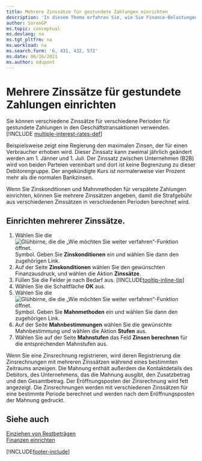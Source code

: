 ```yaml
---
title: Mehrere Zinssätze für gestundete Zahlungen einrichten
description: 'In diesem Thema erfahren Sie, wie Sie Finance-Belastungen mit mehreren Sätzen für einen bestimmten Zeitraum berechnen können.'
author: SorenGP
ms.topic: conceptual
ms.devlang: na
ms.tgt_pltfrm: na
ms.workload: na
ms.search.form: '6, 431, 432, 572'
ms.date: 06/16/2021
ms.author: edupont
---
```

# <a name="set-up-multiple-interest-rates-for-delayed-payment"></a><a name="set-up-multiple-interest-rates-for-delayed-payment"></a>Mehrere Zinssätze für gestundete Zahlungen einrichten

Sie können verschiedene Zinssätze für verschiedene Perioden für gestundete Zahlungen in den Geschäftstransaktionen verwenden. [!INCLUDE [multiple-interest-rates-def](includes/multiple-interest-rates-def.md)]

Beispielsweise zeigt eine Regierung den maximalen Zinsen, der für einen Verbraucher erhoben wird. Dieser Zinssatz kann zweimal jährlich geändert werden am 1. Jänner und 1. Juli. Der Zinssatz zwischen Unternehmen (B2B) wird von beiden Parteien vereinbart und dort ist keine Begrenzung zu dieser Debitorengruppe. Der angekündigte Kurs ist normalerweise vier Prozent mehr als die normalen Bankzinsen.

Wenn Sie Zinskonditionen und Mahnmethoden für verspätete Zahlungen einrichten, können Sie mehrere Zinssätzen angeben, damit die Strafgebühr aus verschiedenen Zinssätzen in verschiedenen Perioden berechnet wird.  

## <a name="to-set-up-multiple-interest-rates"></a><a name="to-set-up-multiple-interest-rates"></a>Einrichten mehrerer Zinssätze.

1. Wählen Sie die ![Glühbirne, die die „Wie möchten Sie weiter verfahren“-Funktion öffnet.](media/ui-search/search_small.png "Tell Me-Funktion") Symbol. Geben Sie **Zinskonditionen** ein und wählen Sie dann den zugehörigen Link.  
2. Auf der Seite **Zinskonditionen** wählen Sie den gewünschten Finanzausdruck, und wählen die Aktion **Zinssätze**.  
3. Füllen Sie die Felder je nach Bedarf aus. [!INCLUDE[tooltip-inline-tip](includes/tooltip-inline-tip_md.md)]
4. Wählen Sie die Schaltfläche **OK** aus.  
5. Wählen Sie die ![Glühbirne, die die „Wie möchten Sie weiter verfahren“-Funktion öffnet.](media/ui-search/search_small.png "Tell Me-Funktion") Symbol. Geben Sie **Mahnmethoden** ein und wählen Sie dann den zugehörigen Link.  
6. Auf der Seite **Mahnbestimmungen** wählen Sie die gewünschte Mahnbestimmung und wählen die Aktion **Stufen** aus.  
7. Wählen Sie auf der Seite **Mahnstufen** das Feld **Zinsen berechnen** für die entsprechenden Mahnstufen aus.  

Wenn Sie eine Zinsrechnung registrieren, wird deren Registrierung die Zinsrechnungen mit mehreren Zinssätzen während eines bestimmten Zeitraums anzeigen. Die Mahnung enthält außerdem die Kontaktdetails des Debitors, des Unternehmens, das die Mahnung ausgibt, den Zusatzbetrag und den Gesamtbetrag. Der Eröffnungsposten der Zinsrechnung wird fett angezeigt. Die Zinsrechnungen werden mit verschiedenen Zinssätzen für eine bestimmte Periode berechnet und werden nach dem Eröffnungsposten der Mahnung gedruckt.  

## <a name="see-also"></a><a name="see-also"></a>Siehe auch

[Einziehen von Restbeträgen](receivables-collect-outstanding-balances.md)  
[Finanzen einrichten](finance-setup-finance.md)


[!INCLUDE[footer-include](includes/footer-banner.md)]
